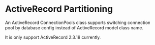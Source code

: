 ActiveRecord Partitioning
======================

An ActiveRecord ConnectionPools class supports switching connection pool by database config instead of ActiveRecord model class name.

It is only support ActiveRecord 2.3.18 currently.
